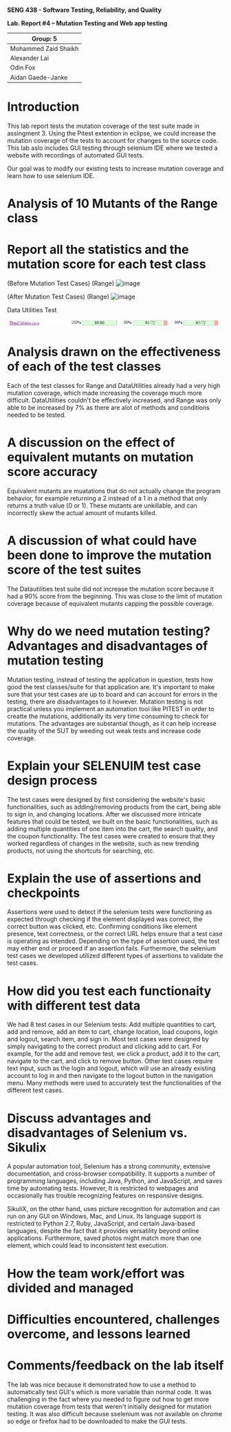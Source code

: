 **SENG 438 - Software Testing, Reliability, and Quality**

**Lab. Report \#4 – Mutation Testing and Web app testing**

| Group: 5      |
|-----------------|
| Mohammed Zaid Shaikh   |
| Alexander Lai          |
| Odin Fox               |
| Aidan Gaede-Janke      |

# Introduction
This lab report tests the mutation coverage of the test suite made in assingment 3. Using the Pitest extention in eclipse, we could increase the mutation coverage of the tests to account for changes to the source code. This lab aslo includes GUI testing through selenium IDE where we tested a website with recordings of automated GUI tests.

Our goal was to modify our existing tests to increase mutation coverage and learn how to use selenium IDE.

# Analysis of 10 Mutants of the Range class


# Report all the statistics and the mutation score for each test class

(Before Mutation Test Cases)
(Range)
![image](https://github.com/user-attachments/assets/067d83ef-f9f5-48b2-a23d-945a966f2480)

(After Mutation Test Cases)
(Range)
![image](https://github.com/user-attachments/assets/ceb4ce11-edfc-4c69-89c0-73cf8d68324c)

Data Utilities Test

<img src="media/data utilities coverage.png" alt="media/data utilities coverage.png"/>

# Analysis drawn on the effectiveness of each of the test classes
Each of the test classes for Range and DataUtilities already had a very high mutation coverage, which made increasing the coverage much more difficult. DataUtilities couldn't be effectively increased, and Range was only able to be increased by 7% as there are alot of methods and conditions needed to be tested. 

# A discussion on the effect of equivalent mutants on mutation score accuracy

Equivalent mutants are muatations that do not actually change the program behavior, for example returning a 2 instead of a 1 in a method that only returns a truth value (0 or 1). These mutants are unkillable, and can incorrectly skew the actual amount of mutants killed.

# A discussion of what could have been done to improve the mutation score of the test suites

The Datautilities test suite did not increase the mutation score because it had a 90% score from the beginning. This was close to the limit of mutation coverage because of equivalent mutants capping the possible coverage. 

# Why do we need mutation testing? Advantages and disadvantages of mutation testing
Mutation testing, instead of testing the application in question, tests how good the test classes/suite for that application are. It's important to make sure that your test cases are up to board and can account for errors in the testing, there are disadvantages to it however. Mutation testing is not practical unless you implement an automation tool like PITEST in order to creatte the mutations, additionally its very time consuming to check for mutations. The advantages are substantial though, as it can help increase the quality of the SUT by weeding out weak tests and increase code coverage. 

# Explain your SELENUIM test case design process
The test cases were designed by first considering the website's basic functionalities, such as adding/removing products from the cart, being able to sign in, and changing locations. After we discussed more intricate features that could be tested, we built on the basic functionalities, such as adding multiple quantities of one item into the cart, the search quality, and the coupon functionality. The test cases were created to ensure that they worked regardless of changes in the website, such as new trending products, not using the shortcuts for searching, etc.

# Explain the use of assertions and checkpoints
Assertions were used to detect if the selenium tests were functioning as expected through checking if the element displayed was correct, the correct button was clicked, etc. Confirming conditions like element presence, text correctness, or the correct URL helps ensure that a test case is operating as intended.  Depending on the type of assertion used, the test may either end or proceed if an assertion fails. Furthermore, the selenium test cases we developed utilized different types of assertions to validate the test cases.

# How did you test each functionaity with different test data
We had 8 test cases in our Selenium tests: Add multiple quantities to cart, add and remove, add an item to cart, change location, load coupons, login and logout, search item, and sign in. Most test cases were designed by simply navigating to the correct product and clicking add to cart. For example, for the add and remove test, we click a product, add it to the cart, navigate to the cart, and click to remove button. Other test cases require text input, such as the login and logout, which will use an already existing account to log in and then navigate to the logout button in the navigation menu. Many methods were used to accurately test the functionalities of the different test cases.

# Discuss advantages and disadvantages of Selenium vs. Sikulix
A popular automation tool, Selenium has a strong community, extensive documentation, and cross-browser compatibility.  It supports a number of programming languages, including Java, Python, and JavaScript, and saves time by automating tests. However,  It is restricted to webpages and occasionally has trouble recognizing features on responsive designs.

SikuliX, on the other hand, uses picture recognition for automation and can run on any GUI on Windows, Mac, and Linux.  Its language support is restricted to Python 2.7, Ruby, JavaScript, and certain Java-based languages, despite the fact that it provides versatility beyond online applications.  Furthermore, saved photos might match more than one element, which could lead to inconsistent test execution.

# How the team work/effort was divided and managed


# Difficulties encountered, challenges overcome, and lessons learned

# Comments/feedback on the lab itself

The lab was nice because it demonstrated how to use a method to automatically test GUI's which is more variable than normal code. It was challenging in the fact where you needed to figure out how to get more mutation coverage from tests that weren't initially designed for mutation testing. It was also difficult because sselenium was not available on chrome so edge or firefox had to be downloaded to make the GUI tests.
